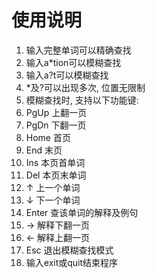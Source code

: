 # 使用说明
1. 输入完整单词可以精确查找
2. 输入a*tion可以模糊查找
3. 输入a?t可以模糊查找
4. *及?可以出现多次, 位置无限制
5. 模糊查找时, 支持以下功能键:
  1. PgUp  上翻一页
  2. PgDn  下翻一页
  3. Home  首页
  4. End   末页
  5. Ins   本页首单词
  6. Del   本页末单词
  7. ↑     上一个单词
  8. ↓     下一个单词
  9. Enter 查该单词的解释及例句
  10. →     解释下翻一页
  11. ←     解释上翻一页
  12. Esc   退出模糊查找模式
6. 输入exit或quit结束程序
